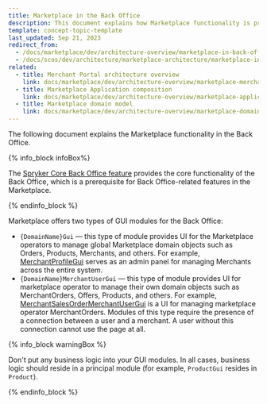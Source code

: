 ```yaml
---
title: Marketplace in the Back Office
description: This document explains how Marketplace functionality is presented in the Back Office.
template: concept-topic-template
last_updated: Sep 21, 2023
redirect_from:
  - /docs/marketplace/dev/architecture-overview/marketplace-in-back-office.html
  - /docs/scos/dev/architecture/marketplace-architecture/marketplace-in-back-office.html
related:
  - title: Merchant Portal architecture overview
    link: docs/marketplace/dev/architecture-overview/marketplace-merchant-portal-architecture-overview.html
  - title: Marketplace Application composition
    link: docs/marketplace/dev/architecture-overview/marketplace-application-composition.html
  - title: Marketplace domain model
    link: docs/marketplace/dev/architecture-overview/marketplace-domain-model.html
---
```


The following document explains the Marketplace functionality in the Back Office.

{% info_block infoBox%}

The [Spryker Core Back Office feature](https://github.com/spryker-feature/spryker-core-back-office) provides the core functionality of the Back Office, which is a prerequisite for Back Office-related features in the Marketplace.

{% endinfo_block %}

Marketplace offers two types of GUI modules for the Back Office:

- `{DomainName}Gui` — this type of module provides UI for the Marketplace operators to manage global Marketplace domain objects such as Orders, Products, Merchants, and others.
  For example, [MerchantProfileGui](https://github.com/spryker/merchant-profile-gui) serves as an admin panel for managing Merchants across the entire system.
- `{DomainName}MerchantUserGui` — this type of module provides UI for marketplace operator to manage their own domain objects such as MerchantOrders, Offers, Products, and others.
  For example, [MerchantSalesOrderMerchantUserGui](https://github.com/spryker/merchant-sales-order-merchant-user-gui) is a UI for managing marketplace operator MerchantOrders. Modules of this type require the presence of a connection between a user and a merchant.
  A user without this connection cannot use the page at all.

{% info_block warningBox  %}

Don't put any business logic into your GUI modules.
In all cases, business logic should reside in a principal module (for example, `ProductGui` resides in `Product`).

{% endinfo_block %}
